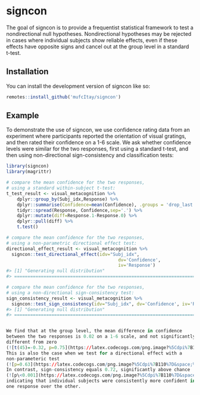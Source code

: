 
<!-- README.md is generated from README.Rmd. Please edit that file -->

# signcon

<!-- badges: start -->
<!-- badges: end -->

The goal of signcon is to provide a frequentist statistical framework
to test a nondirectional null hypotheses. Nondirectional hypotheses may
be rejected in cases where individual subjects show reliable effects,
even if these effects have opposite signs and cancel out at the group
level in a standard t-test.

## Installation

You can install the development version of signcon like so:

``` r
remotes::install_github('mufcItay/signcon')
```

## Example

To demonstrate the use of signcon, we use confidence rating data from
an experiment where participants reported the orientation of visual
gratings, and then rated their confidence on a 1-6 scale. We ask whether
confidence levels were similar for the two responses, first using a
standard t-test, and then using non-directional sign-consistency and
classification tests:

``` r
library(signcon)
library(magrittr)

# compare the mean confidence for the two responses, 
# using a standard within-subject t-test:
t_test_result <- visual_metacognition %>%
    dplyr::group_by(Subj_idx,Response) %>%
    dplyr::summarise(Confidence=mean(Confidence), .groups = 'drop_last') %>%
    tidyr::spread(Response, Confidence,sep='.') %>%
    dplyr::mutate(diff=Response.1-Response.0) %>%
    dplyr::pull(diff) %>%
    t.test()

# compare the mean confidence for the two responses, 
# using a non-parametric directional effect test: 
directional_effect_result <- visual_metacognition %>% 
  signcon::test_directional_effect(idv="Subj_idx", 
                                          dv='Confidence', 
                                          iv='Response')
#> [1] "Generating null distribution"
#> ================================================================================

# compare the mean confidence for the two responses, 
# using a non-directional sign-consistency test:
sign_consistency_result <- visual_metacognition %>% 
  signcon::test_sign_consistency(idv="Subj_idx", dv='Confidence', iv='Response')
#> [1] "Generating null distribution"
#> ================================================================================


We find that at the group level, the mean difference in confidence
between the two responses is 0.02 on a 1-6 scale, and not significantly
different from zero
(![t(45)=-0.32, p=0.75](https://latex.codecogs.com/png.image?%5Cdpi%7B110%7D&space;%5Cbg_white&space;t%2845%29%3D-0.32%2C%20p%3D0.75 "t(45)=-0.32, p=0.75")).
This is also the case when we test for a directional effect with a
non-parameteric test
(![p=0.63](https://latex.codecogs.com/png.image?%5Cdpi%7B110%7D&space;%5Cbg_white&space;p%3D0.63 "p=0.63")).
In contrast, sign-consistency equals 0.72, significantly above chance
(![p\<0.001](https://latex.codecogs.com/png.image?%5Cdpi%7B110%7D&space;%5Cbg_white&space;p%3C0.001 "p<0.001")),
indicating that individual subjects were consistently more confident in
one response over the other.
